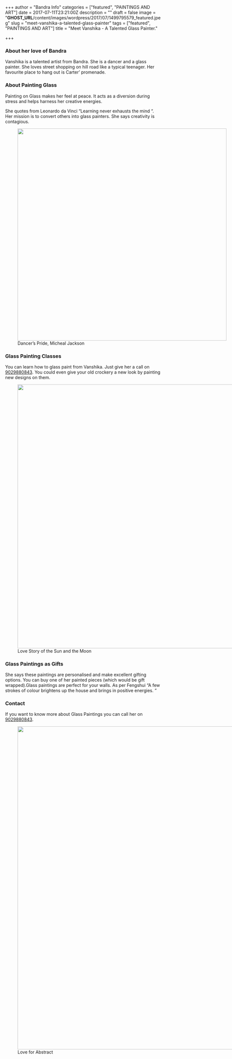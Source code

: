 +++
author = "Bandra Info"
categories = ["featured", "PAINTINGS AND ART"]
date = 2017-07-11T23:21:00Z
description = ""
draft = false
image = "__GHOST_URL__/content/images/wordpress/2017/07/1499795579_featured.jpeg"
slug = "meet-vanshika-a-talented-glass-painter"
tags = ["featured", "PAINTINGS AND ART"]
title = "Meet Vanshika - A Talented Glass Painter."

+++


<h3>About her love of Bandra</h3>
<p dir="auto">Vanshika is a talented artist from Bandra. She is a dancer and a glass painter. She loves street shopping on hill road like a typical teenager. Her favourite place to hang out is Carter’ promenade.</p>
<h3>About Painting Glass</h3>
<p dir="auto">Painting on Glass makes her feel at peace. It acts as a diversion during stress and helps harness her creative energies. </p>
<p dir="ltr">She quotes from Leonardo da Vinci &#8220;Learning never exhausts the mind “. Her mission is to convert others into glass painters. She says creativity is contagious.</p>
<p><figure style="width: 674px" class="wp-caption aligncenter"><a href="https://i0.wp.com/bandra.info/wp-content/uploads/2017/07/Dancers-pride-Michael-Jackson_full.jpg?ssl=1"><img loading="lazy" src="https://i0.wp.com/bandra.info/wp-content/uploads/2017/07/Dancers-pride-Michael-Jackson.jpg?resize=674%2C682&#038;ssl=1" align="middle" width="674" height="682" class="aligncenter" data-recalc-dims="1"></a><figcaption class="wp-caption-text">Dancer&#8217;s Pride, Micheal Jackson</figcaption></figure></p>
<h3>Glass Painting Classes</h3>
<p dir="ltr">You can learn how to glass paint from Vanshika. Just give her a call on <a href="https://tel://+91 9029880843" target="_blank" rel="noopener noreferrer">9029880843</a>. You could even give your old crockery a new look by painting new designs on them.</p>
<p><figure style="width: 712px" class="wp-caption aligncenter"><a href="https://i0.wp.com/bandra.info/wp-content/uploads/2017/07/Love-story-of-the-sun-and-the-moon_full.jpg?ssl=1"><img loading="lazy" src="https://i1.wp.com/bandra.info/wp-content/uploads/2017/07/Love-story-of-the-sun-and-the-moon.jpg?resize=712%2C849&#038;ssl=1" align="middle" width="712" height="849" class="aligncenter" data-recalc-dims="1"></a><figcaption class="wp-caption-text">Love Story of the Sun and the Moon</figcaption></figure></p>
<h3>Glass Paintings as Gifts</h3>
<p dir="ltr">She says these paintings are personalised and make excellent gifting options. You can buy one of her painted pieces (which would be gift wrapped).Glass paintings are perfect for your walls. As per Fengshui “A few strokes of colour brightens up the house and brings in positive energies. ”</p>
<h3>Contact</h3>
<p dir="ltr">If you want to know more about Glass Paintings you can call her on <a href="https://tel://+91 9029880843" target="_blank" rel="noopener noreferrer">9029880843</a>. </p>
<p><figure style="width: 779px" class="wp-caption aligncenter"><a href="https://i2.wp.com/bandra.info/wp-content/uploads/2017/07/Love-for-abstract_full.jpg?ssl=1"><img loading="lazy" src="https://i2.wp.com/bandra.info/wp-content/uploads/2017/07/Love-for-abstract.jpg?resize=779%2C1039&#038;ssl=1" align="middle" width="779" height="1039" class="aligncenter" data-recalc-dims="1"></a><figcaption class="wp-caption-text">Love for Abstract</figcaption></figure></p>



